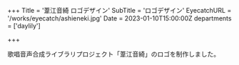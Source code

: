 +++
Title = '葦江音綺 ロゴデザイン'
SubTitle = 'ロゴデザイン'
EyecatchURL = '/works/eyecatch/ashieneki.jpg'
Date = 2023-01-10T15:00:00Z
departments = ['daylily']

+++

歌唱音声合成ライブラリプロジェクト「葦江音綺」のロゴを制作しました。

